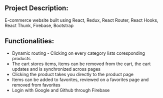 ## Project Description:
 E-commerce website built using React, Redux, React Router, React Hooks, React Thunk, Firebase, Bootstrap
## Functionalities:                   
* Dynamic routing - Clicking on every category lists coresponding products
* The cart stores items, items can be removed from the cart, the cart updates and is synchronized across pages 
* Clicking the product takes you directly to the product page
* Items can be added to favorites, reviewed on a favorites page and removed from favorites
* Login with Google and Github through Firebase
                            
                        
